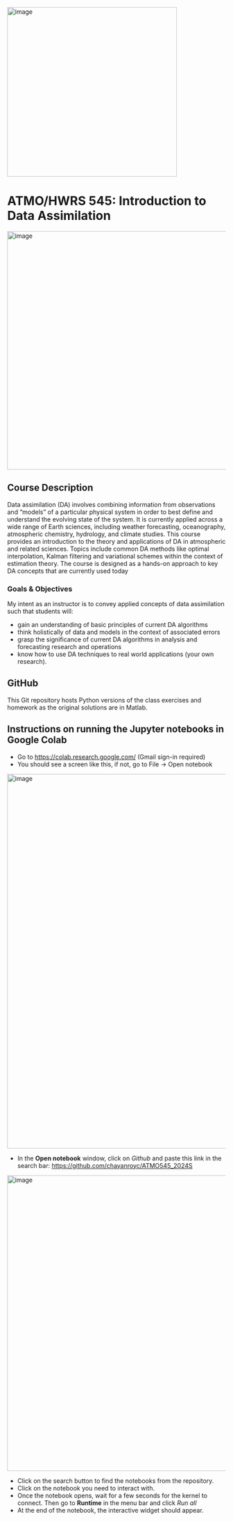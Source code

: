 <img width="391" alt="image" src="https://github.com/chayanroyc/ATMO545_2024Sp/assets/49596459/64b59538-ad50-4434-b564-27115355faf1">

# ATMO/HWRS 545: Introduction to Data Assimilation 
<img width="550" alt="image" src="https://github.com/chayanroyc/ATMO545_2024Sp/assets/49596459/ed540685-274d-4cba-9174-dd9966c8f0ca">

## Course Description
Data assimilation (DA) involves combining
information from observations and
“models” of a particular physical system in
order to best define and understand the
evolving state of the system. It is currently
applied across a wide range of Earth
sciences, including weather forecasting,
oceanography, atmospheric chemistry,
hydrology, and climate studies. This course
provides an introduction to the theory and
applications of DA in atmospheric and
related sciences. Topics include common
DA methods like optimal interpolation,
Kalman filtering and variational schemes
within the context of estimation theory. The
course is designed as a hands-on
approach to key DA concepts that are
currently used today

### Goals & Objectives

My intent as an instructor is to convey applied
concepts of data assimilation such that
students will:
* gain an understanding of basic principles
of current DA algorithms
* think holistically of data and models in the
context of associated errors
* grasp the significance of current DA
algorithms in analysis and forecasting
research and operations
* know how to use DA techniques to real
world applications (your own research).

## GitHub

This Git repository hosts Python versions of the class exercises and homework as the original solutions are in Matlab.

## Instructions on running the Jupyter notebooks in Google Colab

* Go to https://colab.research.google.com/ (Gmail sign-in required)
* You should see a screen like this, if not, go to File -> Open notebook
<img width="864" alt="image" src="https://github.com/chayanroyc/ATMO545_2024Sp/assets/49596459/10dc7530-b945-4a87-9e2d-834a74c15f48">

* In the **Open notebook** window, click on *Github* and paste this link in the search bar: https://github.com/chayanroyc/ATMO545_2024S
<img width="682" alt="image" src="https://github.com/chayanroyc/ATMO545_2024Sp/assets/49596459/8ad8e2ab-6e2d-4156-ad66-0f94cd8f9333">

* Click on the search button to find the notebooks from the repository.
* Click on the notebook you need to interact with.
* Once the notebook opens, wait for a few seconds for the kernel to connect. Then go to **Runtime** in the menu bar and click *Run all*
* At the end of the notebook, the interactive widget should appear.



 
